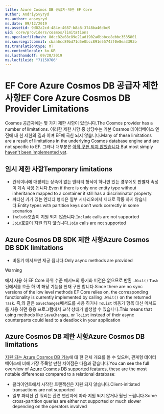 ```yaml
---
title: Azure Cosmos DB 공급자-제한 EF Core
author: AndriySvyryd
ms.author: ansvyryd
ms.date: 09/12/2019
ms.assetid: 9d02a2cd-484e-4687-b8a8-3748ba46dbc9
uid: core/providers/cosmos/limitations
ms.openlocfilehash: 8dcc82a68c89e21ad1902a0bbbce8ebbc3535801
ms.sourcegitcommit: cbaa6cc89bd71d5e0bcc891e55743f0e8ea3393b
ms.translationtype: MT
ms.contentlocale: ko-KR
ms.lasthandoff: 09/20/2019
ms.locfileid: "71150766"
---
```

# <a name="ef-core-azure-cosmos-db-provider-limitations"></a><span data-ttu-id="93115-102">EF Core Azure Cosmos DB 공급자 제한 사항</span><span class="sxs-lookup"><span data-stu-id="93115-102">EF Core Azure Cosmos DB Provider Limitations</span></span>

<span data-ttu-id="93115-103">Cosmos 공급자에는 몇 가지 제한 사항이 있습니다.</span><span class="sxs-lookup"><span data-stu-id="93115-103">The Cosmos provider has a number of limitations.</span></span> <span data-ttu-id="93115-104">이러한 제한 사항 중 상당수는 기본 Cosmos 데이터베이스 엔진에 대 한 제한의 결과 이며 EF에 국한 되지 않습니다.</span><span class="sxs-lookup"><span data-stu-id="93115-104">Many of these limitations are a result of limitations in the underlying Cosmos database engine and are not specific to EF.</span></span> <span data-ttu-id="93115-105">그러나 대부분은 [아직 구현 되지 않았습니다](https://github.com/aspnet/EntityFrameworkCore/issues?page=1&q=is%3Aissue+is%3Aopen+Cosmos+in%3Atitle+label%3Atype-enhancement+sort%3Areactions-%2B1-desc).</span><span class="sxs-lookup"><span data-stu-id="93115-105">But most simply [haven't been implemented yet](https://github.com/aspnet/EntityFrameworkCore/issues?page=1&q=is%3Aissue+is%3Aopen+Cosmos+in%3Atitle+label%3Atype-enhancement+sort%3Areactions-%2B1-desc).</span></span>

## <a name="temporary-limitations"></a><span data-ttu-id="93115-106">임시 제한 사항</span><span class="sxs-lookup"><span data-stu-id="93115-106">Temporary limitations</span></span>

- <span data-ttu-id="93115-107">컨테이너에 매핑되는 상속이 없는 엔터티 형식이 하나만 있는 경우에도 판별자 속성이 계속 사용 됩니다.</span><span class="sxs-lookup"><span data-stu-id="93115-107">Even if there is only one entity type without inheritance mapped to a container it still has a discriminator property.</span></span>
- <span data-ttu-id="93115-108">파티션 키가 있는 엔터티 형식은 일부 시나리오에서 제대로 작동 하지 않습니다.</span><span class="sxs-lookup"><span data-stu-id="93115-108">Entity types with partition keys don't work correctly in some scenarios</span></span>
- <span data-ttu-id="93115-109">`Include`호출이 지원 되지 않습니다.</span><span class="sxs-lookup"><span data-stu-id="93115-109">`Include` calls are not supported</span></span>
- <span data-ttu-id="93115-110">`Join`호출이 지원 되지 않습니다.</span><span class="sxs-lookup"><span data-stu-id="93115-110">`Join` calls are not supported</span></span>

## <a name="azure-cosmos-db-sdk-limitations"></a><span data-ttu-id="93115-111">Azure Cosmos DB SDK 제한 사항</span><span class="sxs-lookup"><span data-stu-id="93115-111">Azure Cosmos DB SDK limitations</span></span>

- <span data-ttu-id="93115-112">비동기 메서드만 제공 됩니다.</span><span class="sxs-lookup"><span data-stu-id="93115-112">Only async methods are provided</span></span>

> [!WARNING]
> <span data-ttu-id="93115-113">에서 사용 하 EF Core 하위 수준 메서드의 동기화 버전은 없으므로 반환 `.Wait()` `Task`된에서를 호출 하 여 해당 기능을 현재 구현 합니다.</span><span class="sxs-lookup"><span data-stu-id="93115-113">Since there are no sync versions of the low level methods EF Core relies on, the corresponding functionality is currently implemented by calling `.Wait()` on the returned `Task`.</span></span> <span data-ttu-id="93115-114">즉,와 같은 `SaveChanges`메서드를 사용 하거나 `ToList` 비동기 항목 대신 메서드를 사용 하면 응용 프로그램에서 교착 상태가 발생할 수 있습니다.</span><span class="sxs-lookup"><span data-stu-id="93115-114">This means that using methods like `SaveChanges`, or `ToList` instead of their async counterparts could lead to a deadlock in your application</span></span>

## <a name="azure-cosmos-db-limitations"></a><span data-ttu-id="93115-115">Azure Cosmos DB 제한 사항</span><span class="sxs-lookup"><span data-stu-id="93115-115">Azure Cosmos DB limitations</span></span>

<span data-ttu-id="93115-116">[지원 되는 Azure Cosmos DB 기능](https://docs.microsoft.com/en-us/azure/cosmos-db/modeling-data)에 대 한 전체 개요를 볼 수 있으며, 관계형 데이터베이스에 비해 가장 주목할 만한 차이점은 다음과 같습니다.</span><span class="sxs-lookup"><span data-stu-id="93115-116">You can see the full overview of [Azure Cosmos DB supported features](https://docs.microsoft.com/en-us/azure/cosmos-db/modeling-data), these are the most notable differences compared to a relational database:</span></span>

- <span data-ttu-id="93115-117">클라이언트에서 시작한 트랜잭션은 지원 되지 않습니다.</span><span class="sxs-lookup"><span data-stu-id="93115-117">Client-initiated transactions are not supported</span></span>
- <span data-ttu-id="93115-118">일부 파티션 간 쿼리는 관련 연산자에 따라 지원 되지 않거나 훨씬 느립니다.</span><span class="sxs-lookup"><span data-stu-id="93115-118">Some cross-partition queries are either not supported or much slower depending on the operators involved</span></span>